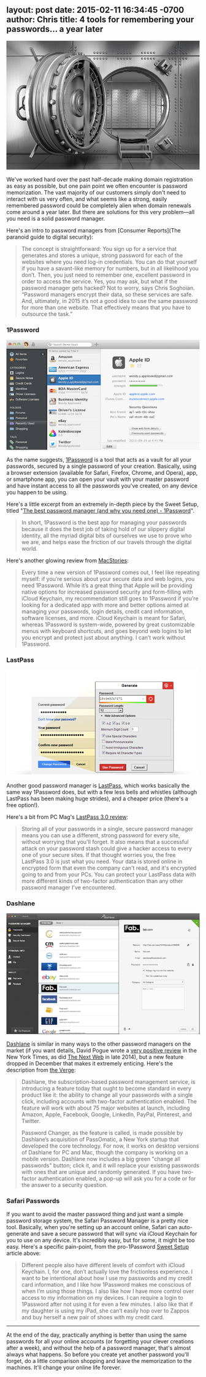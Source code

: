 layout: post
date: 2015-02-11 16:34:45 -0700
author: Chris
title: 4 tools for remembering your passwords... a year later
----

<!-- excerpt -->

![Vault](/media/2015-02-11-vault.jpg)

We've worked hard over the past half-decade making domain registration as easy as possible, but one pain point we often encounter is password memorization. The vast majority of our customers simply don't need to interact with us very often, and what seems like a strong, easily remembered password could be completely alien when domain renewals come around a year later. But there are solutions for this very problem—all you need is a solid password manager.

<!-- /excerpt -->

Here's an intro to password managers from [Consumer Reports](The paranoid guide to digital security):

> The concept is straightforward: You sign up for a service that generates and stores a unique, strong password for each of the websites where you need log-in credentials. You can do that yourself if you have a savant-like memory for numbers, but in all likelihood you don’t. Then, you just need to remember one, excellent password in order to access the service. Yes, you may ask, but what if the password manager gets hacked? Not to worry, says Chris Soghoian. “Password managers encrypt their data, so these services are safe. And, ultimately, in 2015 it’s not a good idea to use the same password for more than one website. That effectively means that you have to outsource the task.” 

### 1Password

![1Password](/media/2015-02-11-one-password.png)

As the name suggests, [1Password](https://agilebits.com/onepassword) is a tool that acts as a vault for all your passwords, secured by a single password of your creation. Basically, using a browser extension (available for Safari, Firefox, Chrome, and Opera), app, or smartphone app, you can open your vault with your master password and have instant access to all the passwords you've created, on any device you happen to be using.

Here's a little excerpt from an extremely in-depth piece by the Sweet Setup, titled "[The best password manager (and why you need one) - 1Password](http://thesweetsetup.com/apps/best-password-manager-and-why-you-need-one/)".

> In short, 1Password is the best app for managing your passwords because it does the best job of taking hold of our slippery digital identity, all the myriad digital bits of ourselves we use to prove who we are, and helps ease the friction of our travels through the digital world.

Here's another glowing review from [MacStories](http://www.macstories.net/reviews/1password-4-for-mac-review/):

> Every time a new version of 1Password comes out, I feel like repeating myself: if you’re serious about your secure data and web logins, you need 1Password. While it’s a great thing that Apple will be providing native options for increased password security and form-filling with iCloud Keychain, my recommendation still goes to 1Password if you’re looking for a dedicated app with more and better options aimed at managing your passwords, login details, credit card information, software licenses, and more. iCloud Keychain is meant for Safari, whereas 1Password is system-wide, powered by great customizable menus with keyboard shortcuts, and goes beyond web logins to let you encrypt and protect just about anything. I can’t work without 1Password.

### LastPass

![LastPass](/media/2015-02-11-lastpass.jpg)

Another good password manager is [LastPass](https://lastpass.com), which works basically the same way 1Password does, but with a few less bells and whistles (although LastPass has been making huge strides), and a cheaper price (there's a free option!).

Here's a bit from PC Mag's [LastPass 3.0 review](http://www.pcmag.com/article2/0,2817,2426798,00.asp):

> Storing all of your passwords in a single, secure password manager means you can use a different, strong password for every site, without worrying that you'll forget. It also means that a successful attack on your password stash could give a hacker access to every one of your secure sites. If that thought worries you, the free LastPass 3.0 is just what you need. Your data is stored online in encrypted form that even the company can't read, and it's encrypted going to and from your PCs. You can protect your LastPass data with more different kinds of two-factor authentication than any other password manager I've encountered.

### Dashlane

![Dashlane](/media/2015-02-11-dashlane.png)

[Dashlane](https://www.dashlane.com) is similar in many ways to the other password managers on the market (if you want details, David Pogue wrote a [very positive review](http://www.nytimes.com/2013/06/06/technology/personaltech/too-many-passwords-and-no-way-to-remember-them-until-now.html) in the New York Times, as did [The Next Web](http://thenextweb.com/apps/2014/12/09/dashlanes-automatic-password-changer-makes-precious-accounts-less-hackable/) in late 2014), but a new feature dropped in December that makes it extremely enticing. Here's the description from [the Verge](http://www.theverge.com/2014/12/9/7357251/dashlane-can-now-change-all-your-passwords-with-a-single-click-and):
 	
> Dashlane, the subscription-based password management service, is introducing a feature today that ought to become standard in every product like it: the ability to change all your passwords with a single click, including accounts with two-factor authentication enabled. The feature will work with about 75 major websites at launch, including Amazon, Apple, Facebook, Google, LinkedIn, PayPal, Pinterest, and Twitter.
> 
> Password Changer, as the feature is called, is made possible by Dashlane’s acquisition of PassOmatic, a New York startup that developed the core technology. For now, it works on desktop versions of Dashlane for PC and Mac, though the company is working on a mobile version. Dashlane now includes a big green "change all passwords" button; click it, and it will replace your existing passwords with ones that are unique and randomly generated. If you have two-factor authentication enabled, a pop-up will ask you for a code or for the answer to a security question.

### Safari Passwords

If you want to avoid the master password thing and just want a simple password storage system, the Safari Password Manager is a pretty nice tool. Basically, when you're setting up an account online, Safari can auto-generate and save a secure password that will sync via iCloud Keychain for you to use on any device. It's incredibly easy, but for some, it might be too easy. Here's a specific pain-point, from the pro-1Password [Sweet Setup](http://thesweetsetup.com/apps/best-password-manager-and-why-you-need-one/) article above:

> Different people also have different levels of comfort with iCloud Keychain. I, for one, don’t actually love the frictionless experience. I want to be intentional about how I use my passwords and my credit card information, and I like how 1Password makes me conscious of when I’m using those things. I also like how I have more control over access to my information on my devices. I can require a login to 1Password after not using it for even a few minutes. I also like that if my daughter is using my iPad, she can’t easily hop over to Zappos and buy herself a new pair of shoes with my credit card.

***

At the end of the day, practically anything is better than using the same passwords for all your online accounts (or forgetting your clever creations after a week), and without the help of a password manager, that's almost always what happens. So before you create yet another password you'll forget, do a little comparison shopping and leave the memorization to the machines. It'll change your online life forever.

